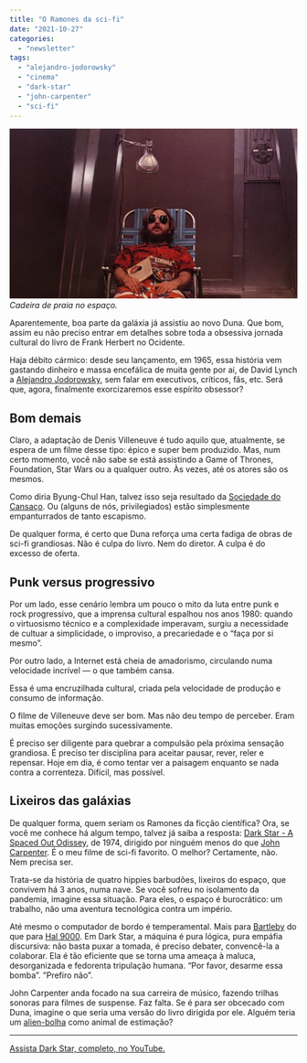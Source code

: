 ```yaml
---
title: "O Ramones da sci-fi"
date: "2021-10-27"
categories: 
  - "newsletter"
tags: 
  - "alejandro-jodorowsky"
  - "cinema"
  - "dark-star"
  - "john-carpenter"
  - "sci-fi"
---
```


![de-boas-no-espaco(1).jpg](images/cb7ae750-af5e-457b-8f72-acd0d22e03b4.jpg) _Cadeira de praia no espaço._

Aparentemente, boa parte da galáxia já assistiu ao novo Duna. Que bom, assim eu não preciso entrar em detalhes sobre toda a obsessiva jornada cultural do livro de Frank Herbert no Ocidente.

Haja débito cármico: desde seu lançamento, em 1965, essa história vem gastando dinheiro e massa encefálica de muita gente por aí, de David Lynch a [Alejandro Jodorowsky](https://en.wikipedia.org/wiki/Jodorowsky%27s_Dune), sem falar em executivos, críticos, fãs, etc. Será que, agora, finalmente exorcizaremos esse espírito obsessor?

## Bom demais

Claro, a adaptação de Denis Villeneuve é tudo aquilo que, atualmente, se espera de um filme desse tipo: épico e super bem produzido. Mas, num certo momento, você não sabe se está assistindo a Game of Thrones, Foundation, Star Wars ou a qualquer outro. Às vezes, até os atores são os mesmos.

Como diria Byung-Chul Han, talvez isso seja resultado da [Sociedade do Cansaço](https://www.amazon.com.br/Sociedade-do-cansa%C3%A7o-Byung-Chul-Han/dp/8532649963?__mk_pt_BR=%C3%85M%C3%85%C5%BD%C3%95%C3%91&dchild=1&keywords=Sociedade+do+Cansa%C3%A7o&qid=1635348290&sr=8-1&linkCode=ll1&tag=eduf-20&linkId=a7a143c1fdf5e407223abb9dd34c754d&language=pt_BR&ref_=as_li_ss_tl). Ou (alguns de nós, privilegiados) estão simplesmente empanturrados de tanto escapismo.

De qualquer forma, é certo que Duna reforça uma certa fadiga de obras de sci-fi grandiosas. Não é culpa do livro. Nem do diretor. A culpa é do excesso de oferta.

## Punk versus progressivo

Por um lado, esse cenário lembra um pouco o mito da luta entre punk e rock progressivo, que a imprensa cultural espalhou nos anos 1980: quando o virtuosismo técnico e a complexidade imperavam, surgiu a necessidade de cultuar a simplicidade, o improviso, a precariedade e o “faça por si mesmo”.

Por outro lado, a Internet está cheia de amadorismo, circulando numa velocidade incrível — o que também cansa.

Essa é uma encruzilhada cultural, criada pela velocidade de produção e consumo de informação.

O filme de Villeneuve deve ser bom. Mas não deu tempo de perceber. Eram muitas emoções surgindo sucessivamente.

É preciso ser diligente para quebrar a compulsão pela próxima sensação grandiosa. É preciso ter disciplina para aceitar pausar, rever, reler e repensar. Hoje em dia, é como tentar ver a paisagem enquanto se nada contra a correnteza. Difícil, mas possível.

## Lixeiros das galáxias

De qualquer forma, quem seriam os Ramones da ficção científica? Ora, se você me conhece há algum tempo, talvez já saiba a resposta: [Dark Star - A Spaced Out Odissey,](https://en.wikipedia.org/wiki/Dark_Star_%28film%29) de 1974, dirigido por ninguém menos do que [John Carpenter](https://en.wikipedia.org/wiki/John_Carpenter). É o meu filme de sci-fi favorito. O melhor? Certamente, não. Nem precisa ser.

Trata-se da história de quatro hippies barbudões, lixeiros do espaço, que convivem há 3 anos, numa nave. Se você sofreu no isolamento da pandemia, imagine essa situação. Para eles, o espaço é burocrático: um trabalho, não uma aventura tecnológica contra um império.

Até mesmo o computador de bordo é temperamental. Mais para [Bartleby](https://pt.wikipedia.org/wiki/Bartleby,_o_Escriv%C3%A3o) do que para [Hal 9000](https://en.wikipedia.org/wiki/HAL_9000). Em Dark Star, a máquina é pura lógica, pura empáfia discursiva: não basta puxar a tomada, é preciso debater, convencê-la a colaborar. Ela é tão eficiente que se torna uma ameaça à maluca, desorganizada e fedorenta tripulação humana. “Por favor, desarme essa bomba”. ”Prefiro não”.

John Carpenter anda focado na sua carreira de músico, fazendo trilhas sonoras para filmes de suspense. Faz falta. Se é para ser obcecado com Duna, imagine o que seria uma versão do livro dirigida por ele. Alguém teria um [alien-bolha](https://www.youtube.com/watch?v=ZdChZZuutiQ) como animal de estimação?

* * *

[Assista Dark Star, completo, no YouTube.](https://www.youtube.com/watch?v=ocse-0bBfo8)
